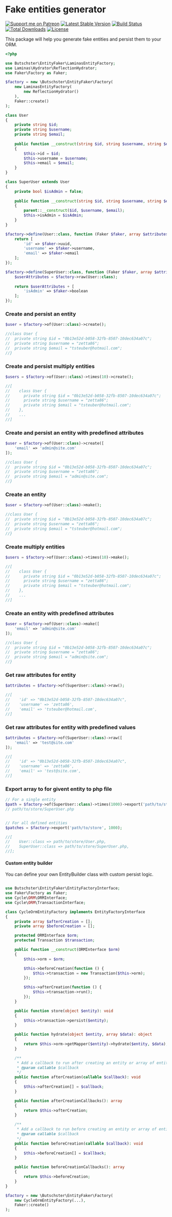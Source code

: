 # Fake entities generator

[![Support me on Patreon](https://img.shields.io/endpoint.svg?url=https%3A%2F%2Fshieldsio-patreon.vercel.app%2Fapi%3Fusername%3Dbutschster%26type%3Dpatrons&style=flat)](https://patreon.com/butschster)
[![Latest Stable Version](https://poser.pugx.org/butschster/entity-faker/v/stable)](https://packagist.org/packages/butschster/entity-faker)
[![Build Status](https://github.com/butschster/entity-faker/actions/workflows/php.yml/badge.svg)](https://github.com/butschster/entity-faker/actions/workflows/php.yml)
[![Total Downloads](https://poser.pugx.org/butschster/entity-faker/downloads)](https://packagist.org/packages/butschster/entity-faker)
[![License](https://poser.pugx.org/butschster/entity-faker/license)](https://packagist.org/packages/butschster/entity-faker)

This package will help you generate fake entities and persist them to your ORM.

```php
<?php

use Butschster\EntityFaker\LaminasEntityFactory;
use Laminas\Hydrator\ReflectionHydrator;
use Faker\Factory as Faker;

$factory = new \Butschster\EntityFaker\Factory(
    new LaminasEntityFactory(
        new ReflectionHydrator()
    ),
    Faker::create()
);

class User 
{
    private string $id;
    private string $username;
    private string $email;
    
    public function __construct(string $id, string $username, string $email) 
    {
        $this->id = $id;
        $this->username = $username;
        $this->email = $email;
    }
}

class SuperUser extends User
{
    private bool $isAdmin = false;
    
    public function __construct(string $id, string $username, string $email, bool $isAdmin) 
    {
        parent::__construct($id, $username, $email);
        $this->isAdmin = $isAdmin;
    }
}

$factory->define(User::class, function (Faker $faker, array $attributes) {
    return [
        'id' => $faker->uuid,
        'username' => $faker->username,
        'email' => $faker->email
    ];
});

$factory->define(SuperUser::class, function (Faker $faker, array $attributes) use($factory) {
    $userAttributes = $factory->raw(User::class);
    
    return $userAttributes + [
        'isAdmin' => $faker->boolean
    ];
});
```


### Create and persist an entity
```php
$user = $factory->of(User::class)->create();

//class User {
//  private string $id = "0b13e52d-b058-32fb-8507-10dec634a07c";
//  private string $username = "zetta86";
//  private string $email = "tsteuber@hotmail.com";
//}
```

### Create and persist multiply entities
```php
$users = $factory->of(User::class)->times(10)->create();

//[
//    class User {
//      private string $id = "0b13e52d-b058-32fb-8507-10dec634a07c";
//      private string $username = "zetta86";
//      private string $email = "tsteuber@hotmail.com";
//    },
//    ...
//]
```

### Create and persist an entity with predefined attributes
```php
$user = $factory->of(User::class)->create([
    'email' => 'admin@site.com'
]);

//class User {
//  private string $id = "0b13e52d-b058-32fb-8507-10dec634a07c";
//  private string $username = "zetta86";
//  private string $email = "admin@site.com";
//}
```

### Create an entity
```php
$user = $factory->of(User::class)->make();

//class User {
//  private string $id = "0b13e52d-b058-32fb-8507-10dec634a07c";
//  private string $username = "zetta86";
//  private string $email = "tsteuber@hotmail.com";
//}
```

### Create multiply entities
```php
$users = $factory->of(User::class)->times(10)->make();

//[
//    class User {
//      private string $id = "0b13e52d-b058-32fb-8507-10dec634a07c";
//      private string $username = "zetta86";
//      private string $email = "tsteuber@hotmail.com";
//    },
//    ...
//]
```

### Create an entity with predefined attributes
```php
$user = $factory->of(User::class)->make([
    'email' => 'admin@site.com'
]);

//class User {
//  private string $id = "0b13e52d-b058-32fb-8507-10dec634a07c";
//  private string $username = "zetta86";
//  private string $email = "admin@site.com";
//}
```

### Get raw attributes for entity
```php
$attributes = $factory->of(SuperUser::class)->raw();

//[
//    'id' => "0b13e52d-b058-32fb-8507-10dec634a07c",
//    'username' => 'zetta86',
//    'email' => 'tsteuber@hotmail.com',
//]
```

### Get raw attributes for entity with predefined values
```php
$attributes = $factory->of(SuperUser::class)->raw([
    'email' => 'test@site.com'
]);

//[
//    'id' => "0b13e52d-b058-32fb-8507-10dec634a07c",
//    'username' => 'zetta86',
//    'email' => 'test@site.com',
//]
```

### Export array to for givent entity to php file
```php
// For a single entity
$path = $factory->of(SuperUser::class)->times(1000)->export('path/to/store');
// path/to/store/SuperUser.php


// For all defined entities
$patches = $factory->export('path/to/store', 1000);

//[
//    User::class => path/to/store/User.php,
//    SuperUser::class => path/to/store/SuperUser.php,
//];
```

#### Custom entity builder
You can define your own EntityBuilder class with custom persist logic.

```php

use Butschster\EntityFaker\EntityFactoryInterface;
use Faker\Factory as Faker;
use Cycle\ORM\ORMInterface;
use Cycle\ORM\TransactionInterface;

class CycleOrmEntityFactory implements EntityFactoryInterface 
{
    private array $afterCreation = [];
    private array $beforeCreation = [];

    protected ORMInterface $orm;
    protected Transaction $transaction;

    public function __construct(ORMInterface $orm)
    {
        $this->orm = $orm;

        $this->beforeCreation(function () {
            $this->transaction = new Transaction($this->orm);
        });

        $this->afterCreation(function () {
            $this->transaction->run();
        });
    }

    public function store(object $entity): void
    {
        $this->transaction->persist($entity);
    }

    public function hydrate(object $entity, array $data): object
    {
        return $this->orm->getMapper($entity)->hydrate($entity, $data);
    }

    /**
     * Add a callback to run after creating an entity or array of entities.
     * @param callable $callback
     */
    public function afterCreation(callable $callback): void
    {
        $this->afterCreation[] = $callback;
    }

    public function afterCreationCallbacks(): array
    {
        return $this->afterCreation;
    }

    /**
     * Add a callback to run before creating an entity or array of entities.
     * @param callable $callback
     */
    public function beforeCreation(callable $callback): void
    {
        $this->beforeCreation[] = $callback;
    }

    public function beforeCreationCallbacks(): array
    {
        return $this->beforeCreation;
    }
}

$factory = new \Butschster\EntityFaker\Factory(
    new CycleOrmEntityFactory(...),
    Faker::create()
);
```

